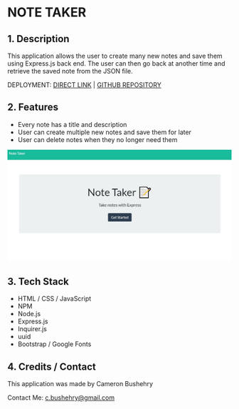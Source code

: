 # NOTE TAKER

## 1. Description
This application allows the user to create many new notes and save them using Express.js back end. The user can then go back at another time and retrieve the saved note from the JSON file.

DEPLOYMENT:
 [DIRECT LINK](https://note-taker-cbushehry.herokuapp.com/) | [GITHUB REPOSITORY](https://github.com/cbushehry/note-taker)

## 2. Features
 * Every note has a title and description
 * User can create multiple new notes and save them for later
 * User can delete notes when they no longer need them

 ![note taker homepage](assets/images/note-taker.jpg)

## 3. Tech Stack
 * HTML / CSS / JavaScript
 * NPM
 * Node.js
 * Express.js
 * Inquirer.js
 * uuid
 * Bootstrap / Google Fonts

## 4. Credits / Contact
This application was made by Cameron Bushehry

Contact Me: c.bushehry@gmail.com
